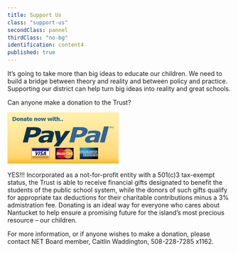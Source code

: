 ```yaml
---
title: Support Us
class: "support-us"
secondClass: pannel
thirdClass: "no-bg"
identification: content4
published: true
---
```


It’s going to take more than big ideas to educate our children.  We need to build a bridge between theory and reality and between policy and practice.  Supporting our district can help turn big ideas into reality and great schools.

<span class="bold">Can anyone make a donation to the Trust?</span>

<a href="#" title="PayPal Donation Button" class="frontButton" id="payPalButton"><img src="/images/pay-pal-donate.png" alt="PayPal Button" /></a>

<span class="bold">YES!!!</span>
Incorporated as a not-for-profit entity with a 501(c)3 tax-exempt status, the Trust is able to receive financial gifts designated to benefit the students of the public school system, while the donors of such gifts qualify for appropriate tax deductions for their charitable contributions minus a 3% admistration fee. Donating is an ideal way for everyone who cares about Nantucket to help ensure a promising future for the island’s most precious resource – our children.

For more information, or if anyone wishes to make a donation, please contact NET Board member, Caitlin Waddington, 508-228-7285 x1162. 
